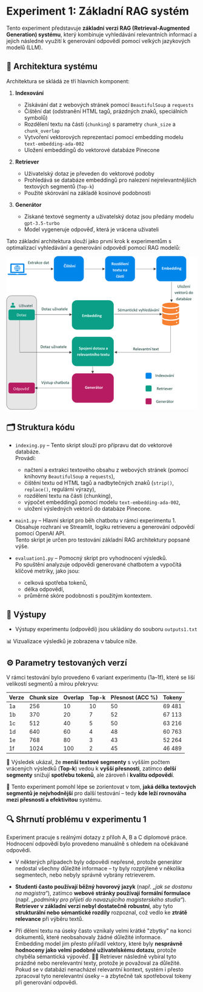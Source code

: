 # Experiment 1: Základní RAG systém

Tento experiment představuje **základní verzi RAG (Retrieval-Augmented Generation) systému**, který kombinuje vyhledávání relevantních informací a jejich následné využití k generování odpovědí pomocí velkých jazykových modelů (LLM).
## 🧩 Architektura systému
Architektura se skládá ze tří hlavních komponent:

1. **Indexování**  
   - Získávání dat z webových stránek pomocí `BeautifulSoup` a `requests`
   - Čištění dat (odstranění HTML tagů, prázdných znaků, speciálních symbolů)
   - Rozdělení textu na části (`chunking`) s parametry `chunk_size` a `chunk_overlap`
   - Vytvoření vektorových reprezentací pomocí embedding modelu `text-embedding-ada-002`
   - Uložení embeddingů do vektorové databáze Pinecone

2. **Retriever**  
   - Uživatelský dotaz je převeden do vektorové podoby
   - Prohledává se databáze embeddingů pro nalezení nejrelevantnějších textových segmentů (`Top-k`)
   - Použité skórování na základě kosinové podobnosti

3. **Generátor**  
   - Získané textové segmenty a uživatelský dotaz jsou předány modelu `gpt-3.5-turbo`
   - Model vygeneruje odpověď, která je vrácena uživateli

Tato základní architektura slouží jako první krok k experimentům s optimalizací vyhledávání a generování odpovědí pomocí RAG modelů:

![Architecture Experiment 1](./arch_exp1.png)


## 🗂️ Struktura kódu

- `indexing.py` – Tento skript slouží pro přípravu dat do vektorové databáze.  
  Provádí:
  - načtení a extrakci textového obsahu z webových stránek (pomocí knihovny `BeautifulSoup` a `requests`),
  - čištění textu od HTML tagů a nadbytečných znaků (`strip()`, `replace()`, regulární výrazy),
  - rozdělení textu na části (chunking),
  - výpočet embeddingů pomocí modelu `text-embedding-ada-002`,
  - uložení výsledných vektorů do databáze Pinecone.

- `main1.py` – Hlavní skript pro běh chatbotu v rámci experimentu 1.  
  Obsahuje rozhraní ve Streamlit, logiku retrieveru a generování odpovědí pomocí OpenAI API.  
  Tento skript je určen pro testování základní RAG architektury popsané výše.

- `evaluation1.py` – Pomocný skript pro vyhodnocení výsledků.  
  Po spuštění analyzuje odpovědi generované chatbotem a vypočítá klíčové metriky, jako jsou:
  - celková spotřeba tokenů,
  - délka odpovědí,
  - průměrné skóre podobnosti s použitým kontextem.
 
## 📁 Výstupy

- Výstupy experimentu (odpovědi) jsou ukládány do souboru `outputs1.txt`

📊 Vizualizace výsledků je zobrazena v tabulce níže.  

## ⚙️ Parametry testovaných verzí

V rámci testování bylo provedeno 6 variant experimentu (1a–1f), které se liší velikostí segmentů a mírou překryvu:

| Verze | Chunk size | Overlap | Top-k | Přesnost (ACC %) | Tokeny |
|-------|------------|---------|-------|------------------|--------|
| 1a    | 256        | 10      | 10    | 50               | 69 481 |
| 1b    | 370        | 20      | 7     | 52               | 67 113 |
| 1c    | 512        | 40      | 5     | 50               | 63 216 |
| 1d    | 640        | 60      | 4     | 48               | 60 763 |
| 1e    | 768        | 80      | 3     | 43               | 52 264 |
| 1f    | 1024       | 100     | 2     | 45               | 46 489 |

🧠 Výsledek ukázal, že **menší textové segmenty** s vyšším počtem vrácených výsledků (**Top-k**) vedou k **vyšší přesnosti**, zatímco **delší segmenty** snižují **spotřebu tokenů**, ale zároveň i **kvalitu odpovědí**.

📌 Tento experiment pomohl lépe se zorientovat v tom, **jaká délka textových segmentů je nejvhodnější** pro další testování – tedy **kde leží rovnováha mezi přesností a efektivitou** systému.


## 🔍 Shrnutí problému v experimentu 1

Experiment pracuje s reálnými dotazy z příloh A, B a C diplomové práce. Hodnocení odpovědí bylo provedeno manuálně s ohledem na očekávané odpovědi.

- V některých případech byly odpovědi nepřesné, protože generátor nedostal všechny důležité informace – ty byly rozptýlené v několika segmentech, nebo nebyly správně vybrány retrieverem.

- **Studenti často používají běžný hovorový jazyk** (např. *„jak se dostanu na magistra“*), zatímco **webové stránky používají formální formulace** (např. *„podmínky pro přijetí do navazujícího magisterského studia“*).  
  **Retriever v základní verzi nebyl dostatečně robustní**, aby tyto **strukturální nebo sémantické rozdíly** rozpoznal, což vedlo ke **ztrátě relevance** při výběru textů.
-  Při dělení textu na úseky často vznikaly velmi krátké "zbytky" na konci dokumentů, které neobsahovaly žádné důležité informace.  
  Embedding model jim přesto přiřadil vektory, které byly **nesprávně hodnoceny jako velmi podobné uživatelskému dotazu**, protože chyběla sémantická výpověď. 🤷‍♂️  Retriever následně vybíral tyto prázdné nebo nerelevantní texty, protože je považoval za důležité. Pokud se v databázi nenacházel relevantní kontext, systém i přesto zpracoval tyto nerelevantní úseky – a zbytečně tak spotřeboval tokeny při generování odpovědi.




